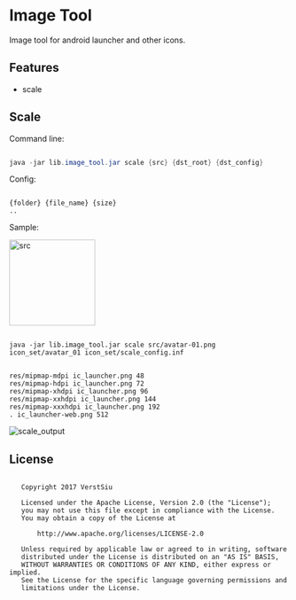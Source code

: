 # Image Tool

Image tool for android launcher and other icons.

## Features

* scale

## Scale

Command line:

```java

java -jar lib.image_tool.jar scale {src} {dst_root} {dst_config}

```

Config:

```

{folder} {file_name} {size}
..

```

Sample:

<image alt="src" src="export/1.0/src/avatar-01.png" width="155" />

```

java -jar lib.image_tool.jar scale src/avatar-01.png icon_set/avatar_01 icon_set/scale_config.inf

```

```

res/mipmap-mdpi ic_launcher.png 48
res/mipmap-hdpi ic_launcher.png 72
res/mipmap-xhdpi ic_launcher.png 96
res/mipmap-xxhdpi ic_launcher.png 144
res/mipmap-xxxhdpi ic_launcher.png 192
. ic_launcher-web.png 512

```

<image alt="scale_output" src="screen_shots/scale_output.png" />

## License

```

   Copyright 2017 VerstSiu

   Licensed under the Apache License, Version 2.0 (the "License");
   you may not use this file except in compliance with the License.
   You may obtain a copy of the License at

       http://www.apache.org/licenses/LICENSE-2.0

   Unless required by applicable law or agreed to in writing, software
   distributed under the License is distributed on an "AS IS" BASIS,
   WITHOUT WARRANTIES OR CONDITIONS OF ANY KIND, either express or implied.
   See the License for the specific language governing permissions and
   limitations under the License.

```

